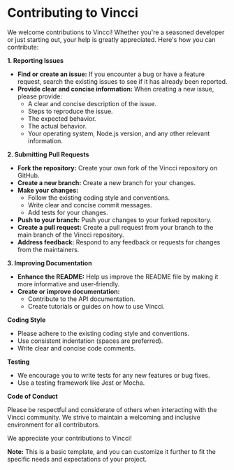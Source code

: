 # Contributing to Vincci

We welcome contributions to Vincci! Whether you're a seasoned developer or just starting out, your help is greatly appreciated. Here's how you can contribute:

**1. Reporting Issues**

* **Find or create an issue:** If you encounter a bug or have a feature request, search the existing issues to see if it has already been reported. 
* **Provide clear and concise information:** When creating a new issue, please provide:
    * A clear and concise description of the issue.
    * Steps to reproduce the issue.
    * The expected behavior.
    * The actual behavior.
    * Your operating system, Node.js version, and any other relevant information.

**2. Submitting Pull Requests**

* **Fork the repository:** Create your own fork of the Vincci repository on GitHub.
* **Create a new branch:** Create a new branch for your changes.
* **Make your changes:** 
    * Follow the existing coding style and conventions.
    * Write clear and concise commit messages.
    * Add tests for your changes.
* **Push to your branch:** Push your changes to your forked repository.
* **Create a pull request:** Create a pull request from your branch to the main branch of the Vincci repository.
* **Address feedback:** Respond to any feedback or requests for changes from the maintainers.

**3. Improving Documentation**

* **Enhance the README:** Help us improve the README file by making it more informative and user-friendly.
* **Create or improve documentation:** 
    * Contribute to the API documentation.
    * Create tutorials or guides on how to use Vincci.

**Coding Style**

* Please adhere to the existing coding style and conventions.
* Use consistent indentation (spaces are preferred).
* Write clear and concise code comments.

**Testing**

* We encourage you to write tests for any new features or bug fixes.
* Use a testing framework like Jest or Mocha.

**Code of Conduct**

Please be respectful and considerate of others when interacting with the Vincci community. We strive to maintain a welcoming and inclusive environment for all contributors.

We appreciate your contributions to Vincci!

**Note:** This is a basic template, and you can customize it further to fit the specific needs and expectations of your project.
